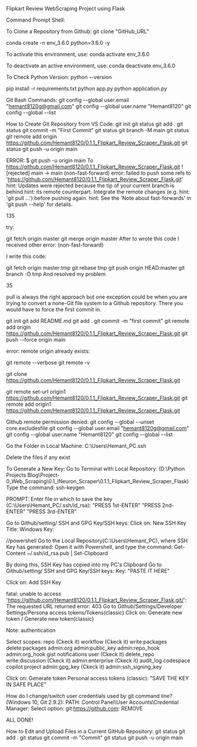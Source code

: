 Flipkart Review WebScraping Project using Flask

Command Prompt Shell:

To Clone a Repository from Github:
git clone "GitHub_URL"

conda create -n env_3.6.0 python=3.6.0 -y

To activate this environment, use:
conda activate env_3.6.0

To deactivate an active environment, use:
conda deactivate env_3.6.0

To Check Python Version:
python --version

pip install -r requirements.txt
python app.py
python application.py

Git Bash Commands:
git config --global user.email "hemant8120g@gmail.com"
git config --global user.name "Hemant8120"
git config --global --list

How to Create Git Repository from VS Code:
git init
git status
git add .
git status
git commit -m "First Commit"
git status
git branch -M main
git status
git remote add origin https://github.com/Hemant8120/0.1.1_Flipkart_Review_Scraper_Flask.git
git status
git push -u origin main

ERROR:
$ git push -u origin main
To https://github.com/Hemant8120/0.1.1_Flipkart_Review_Scraper_Flask.git
! [rejected] main -> main (non-fast-forward)
error: failed to push some refs to 'https://github.com/Hemant8120/0.1.1_Flipkart_Review_Scraper_Flask.git'  
hint: Updates were rejected because the tip of your current branch is behind
hint: its remote counterpart. Integrate the remote changes (e.g.
hint: 'git pull ...') before pushing again.
hint: See the 'Note about fast-forwards' in 'git push --help' for details.

135

try:

git fetch origin master
git merge origin master
After to wrote this code I received other error: (non-fast-forward)

I write this code:

git fetch origin master:tmp
git rebase tmp
git push origin HEAD:master
git branch -D tmp
And resolved my problem

35

pull is always the right approach but one exception could be when you are trying to convert a none-Git file system to a Github repository. There you would have to force the first commit in.

git init
git add README.md
git add .
git commit -m "first commit"
git remote add origin https://github.com/Hemant8120/0.1.1_Flipkart_Review_Scraper_Flask.git
git push --force origin main

error: remote origin already exists:

git remote --verbose
git remote -v

git clone https://github.com/Hemant8120/0.1.1_Flipkart_Review_Scraper_Flask.git

git remote set-url origin1 https://github.com/Hemant8120/0.1.1_Flipkart_Review_Scraper_Flask.git
git remote add origin1 https://github.com/Hemant8120/0.1.1_Flipkart_Review_Scraper_Flask.git

Github remote permission denied:
git config --global --unset core.excludesfile
git config --global user.email "hemant8120g@gmail.com"
git config --global user.name "Hemant8120"
git config --global --list

Go the Folder in Local Machine:
C:\Users\Hemant_PC\.ssh

Delete the files if any exist

To Generate a New Key:
Go to Terminal with Local Repository: (D:\Python Projects Blog\Project-0_Web_Scraping\0.1_iNeuron_Scraper\0.1.1_Flipkart_Review_Scraper_Flask)
Type the command:
ssh-keygen

PROMPT:
Enter file in which to save the key (C:\Users\Hemant_PC/.ssh/id_rsa): "PRESS 1st-ENTER" "PRESS 2nd-ENTER" "PRESS 3rd-ENTER"

Go to Github/setting/ SSH and GPG Key/SSH keys:
Click on: New SSH Key
Title: Windows
Key:

//powershell
Go to the Local Repository(C:\Users\Hemant_PC), where SSH Key has generated:
Open it with Powershell, and type the command:
Get-Content ~/.ssh/id_rsa.pub | Set-Clipboard

By doing this, SSH Key has copied into my PC's Clipboard
Go to Github/setting/ SSH and GPG Key/SSH keys:
Key: "PASTE IT HERE"

Click on: Add SSH Key

fatal: unable to access 'https://github.com/Hemant8120/0.1.1_Flipkart_Review_Scraper_Flask.git/': The requested URL returned error: 403
Go to Github/Settings/Developer Settings/Persona access tokens/Tokens(classic)
Click on: Generate new token / Generate new token(classic)

Note: authentication

Select scopes:
repo (Ckeck it)
workflow (Ckeck it)
write:packages
delete:packages
admin:org
admin:public_key
admin:repo_hook
admin:org_hook
gist
notifications
user (Ckeck it)
delete_repo
write:discussion (Ckeck it)
admin:enterprise (Ckeck it)
audit_log
codespace
copilot
project
admin:gpg_key (Ckeck it)
admin:ssh_signing_key

Click on: Generate token
Personal access tokens (classic): "SAVE THE KEY IN SAFE PLACE"

How do I change/switch user credentials used by git command line? (Windows 10, Git 2.9.2):
PATH: Control Panel\User Accounts\Credential Manager:
Select option: git:https://github.com: REMOVE

ALL DONE!

How to Edit and Upload Files in a Current GitHub Repository:
git status
git add .
git status
git commit -m "Commit"
git status
git push -u origin main
